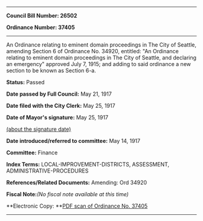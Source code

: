 

********

**Council Bill Number: 26502**
   
**Ordinance Number: 37405**
********

 An Ordinance relating to eminent domain proceedings in The City of Seattle, amending Section 6 of Ordinance No. 34920, entitled: "An Ordinance relating to eminent domain proceedings in The City of Seattle, and declaring an emergency" approved July 7, 1915; and adding to said ordinance a new section to be known as Section 6-a.

**Status:** Passed
   
**Date passed by Full Council:** May 21, 1917
   
**Date filed with the City Clerk:** May 25, 1917
   
**Date of Mayor's signature:** May 25, 1917
   
[(about the signature date)](/~public/approvaldate.htm)
   
   
   
**Date introduced/referred to committee:** May 14, 1917
   
**Committee:** Finance
   
   
**Index Terms:** LOCAL-IMPROVEMENT-DISTRICTS, ASSESSMENT, ADMINISTRATIVE-PROCEDURES

**References/Related Documents:** Amending: Ord 34920

**Fiscal Note:**_(No fiscal note available at this time)_

**Electronic Copy: **[PDF scan of Ordinance No. 37405](/~archives/Ordinances/Ord_37405.pdf)

********


